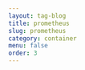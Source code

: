 ```yaml
---
layout: tag-blog
title: prometheus
slug: prometheus
category: container
menu: false
order: 3
---
```

